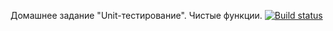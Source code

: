 Домашнее задание "Unit-тестирование". Чистые функции.
[![Build status](https://ci.appveyor.com/api/projects/status/pjm1gi1f4osx4o48?svg=true)](https://ci.appveyor.com/project/Sergl82/ajs-purefunction)